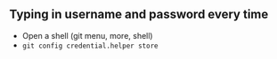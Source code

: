 ## Typing in username and password every time
* Open a shell (git menu, more, shell)
* `git config credential.helper store`